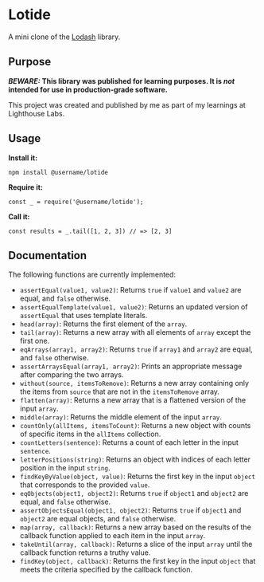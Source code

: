 # Lotide

A mini clone of the [Lodash](https://lodash.com) library.

## Purpose

**_BEWARE:_ This library was published for learning purposes. It is _not_ intended for use in production-grade software.**

This project was created and published by me as part of my learnings at Lighthouse Labs. 

## Usage

**Install it:**

`npm install @username/lotide`

**Require it:**

`const _ = require('@username/lotide');`

**Call it:**

`const results = _.tail([1, 2, 3]) // => [2, 3]`

## Documentation

The following functions are currently implemented:

* `assertEqual(value1, value2)`: Returns `true` if `value1` and `value2` are equal, and `false` otherwise.
* `assertEqualTemplate(value1, value2)`: Returns an updated version of `assertEqual` that uses template literals.
* `head(array)`: Returns the first element of the `array`.
* `tail(array)`: Returns a new array with all elements of `array` except the first one.
* `eqArrays(array1, array2)`: Returns `true` if `array1` and `array2` are equal, and `false` otherwise.
* `assertArraysEqual(array1, array2)`: Prints an appropriate message after comparing the two arrays.
* `without(source, itemsToRemove)`: Returns a new array containing only the items from `source` that are not in the `itemsToRemove` array.
* `flatten(array)`: Returns a new array that is a flattened version of the input `array`.
* `middle(array)`: Returns the middle element of the input `array`.
* `countOnly(allItems, itemsToCount)`: Returns a new object with counts of specific items in the `allItems` collection.
* `countLetters(sentence)`: Returns a count of each letter in the input `sentence`.
* `letterPositions(string)`: Returns an object with indices of each letter position in the input `string`.
* `findKeyByValue(object, value)`: Returns the first key in the input `object` that corresponds to the provided `value`.
* `eqObjects(object1, object2)`: Returns `true` if `object1` and `object2` are equal, and `false` otherwise.
* `assertObjectsEqual(object1, object2)`: Returns `true` if `object1` and `object2` are equal objects, and `false` otherwise.
* `map(array, callback)`: Returns a new array based on the results of the callback function applied to each item in the input `array`.
* `takeUntil(array, callback)`: Returns a slice of the input `array` until the callback function returns a truthy value.
* `findKey(object, callback)`: Returns the first key in the input `object` that meets the criteria specified by the callback function.
